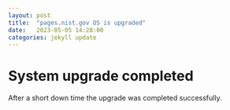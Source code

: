 ```yaml
---
layout: post
title:  "pages.nist.gov OS is upgraded"
date:   2023-05-05 14:28:00
categories: jekyll update
---
```

# System upgrade completed

After a short down time the upgrade was completed successfully.
